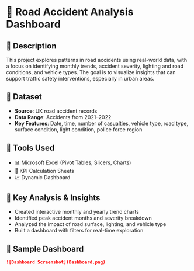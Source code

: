 # 🚧 Road Accident Analysis Dashboard

## 📝 Description
This project explores patterns in road accidents using real-world data, with a focus on identifying monthly trends, accident severity, lighting and road conditions, and vehicle types. The goal is to visualize insights that can support traffic safety interventions, especially in urban areas.

## 📁 Dataset
- **Source**: UK road accident records
- **Data Range**: Accidents from 2021–2022
- **Key Features**: Date, time, number of casualties, vehicle type, road type, surface condition, light condition, police force region

## 🔧 Tools Used
- 📊 Microsoft Excel (Pivot Tables, Slicers, Charts)
- 🧮 KPI Calculation Sheets
- 📈 Dynamic Dashboard

## 🚀 Key Analysis & Insights
- Created interactive monthly and yearly trend charts
- Identified peak accident months and severity breakdown
- Analyzed the impact of road surface, lighting, and vehicle type
- Built a dashboard with filters for real-time exploration

## 📸 Sample Dashboard 
```markdown
![Dashboard Screenshot](Dashboard.png)

